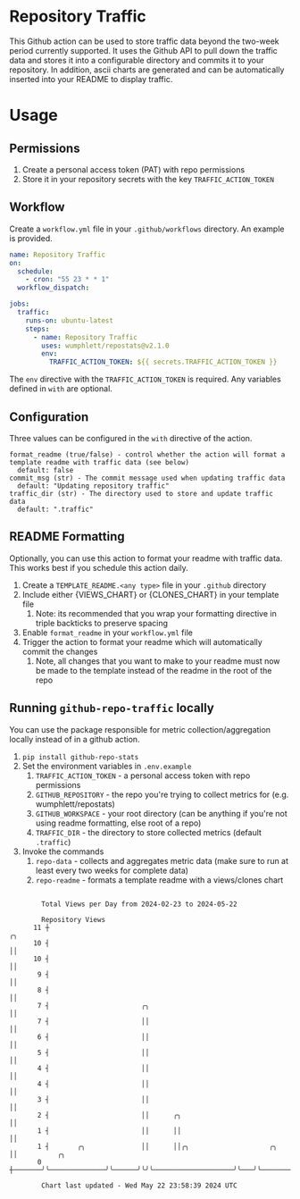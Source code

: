 # Repository Traffic

This Github action can be used to store traffic data beyond the two-week period currently supported.
It uses the Github API to pull down the traffic data and stores it into a configurable directory and commits it to your 
repository. In addition, ascii charts are generated and can be automatically inserted into your README to display traffic.

# Usage
## Permissions
1. Create a personal access token (PAT) with repo permissions
2. Store it in your repository secrets with the key `TRAFFIC_ACTION_TOKEN`

## Workflow
Create a `workflow.yml` file in your `.github/workflows` directory. An example is provided.

```yaml
name: Repository Traffic
on:
  schedule:
    - cron: "55 23 * * 1"
  workflow_dispatch:

jobs:
  traffic:
    runs-on: ubuntu-latest
    steps:
      - name: Repository Traffic
        uses: wumphlett/repostats@v2.1.0
        env:
          TRAFFIC_ACTION_TOKEN: ${{ secrets.TRAFFIC_ACTION_TOKEN }}
```
The `env` directive with the `TRAFFIC_ACTION_TOKEN` is required. Any variables defined in `with` are optional.

## Configuration
Three values can be configured in the `with` directive of the action.
```
format_readme (true/false) - control whether the action will format a template readme with traffic data (see below)
  default: false
commit_msg (str) - The commit message used when updating traffic data
  default: "Updating repository traffic"
traffic_dir (str) - The directory used to store and update traffic data
  default: ".traffic"
```

## README Formatting
Optionally, you can use this action to format your readme with traffic data. This works best if you schedule this action
daily.

1. Create a `TEMPLATE_README.<any type>` file in your `.github` directory
2. Include either {VIEWS_CHART} or {CLONES_CHART} in your template file
   1. Note: its recommended that you wrap your formatting directive in triple backticks to preserve spacing
3. Enable `format_readme` in your `workflow.yml` file
4. Trigger the action to format your readme which will automatically commit the changes
   1. Note, all changes that you want to make to your readme must now be made to the template instead of the readme in the root of the repo

## Running `github-repo-traffic` locally
You can use the package responsible for metric collection/aggregation locally instead of in a github action.

1. `pip install github-repo-stats`
2. Set the environment variables in `.env.example`
   1. `TRAFFIC_ACTION_TOKEN` - a personal access token with repo permissions
   2. `GITHUB_REPOSITORY` - the repo you're trying to collect metrics for (e.g. wumphlett/repostats)
   3. `GITHUB_WORKSPACE` - your root directory (can be anything if you're not using readme formatting, else root of a repo)
   4. `TRAFFIC_DIR` - the directory to store collected metrics (default `.traffic`)
3. Invoke the commands
   1. `repo-data` - collects and aggregates metric data (make sure to run at least every two weeks for complete data)
   2. `repo-readme` - formats a template readme with a views/clones chart

```

        Total Views per Day from 2024-02-23 to 2024-05-22

        Repository Views
      11 ┼                                                            ╭╮
      10 ┤                                                            ││
      10 ┤                                                            ││
       9 ┤                                                            ││
       8 ┤                                                            ││
       7 ┤                       ╭╮                                   ││
       7 ┤                       ││                                   ││
       6 ┤                       ││                                   ││
       5 ┤                       ││                                   ││
       4 ┤                       ││                                   ││
       4 ┤                       ││                                   ││
       3 ┤                       ││                                   ││
       2 ┤                       ││      ╭╮                           ││
       1 ┤                       ││      ││                           ││
       1 ┤       ╭╮              ││      ││╭╮                    ╭╮   ││          ╭╮
       0 ┼───────╯╰──────────────╯╰──────╯╰╯╰────────────────────╯╰───╯╰──────────╯╰───────────────

        Chart last updated - Wed May 22 23:58:39 2024 UTC
        
```
